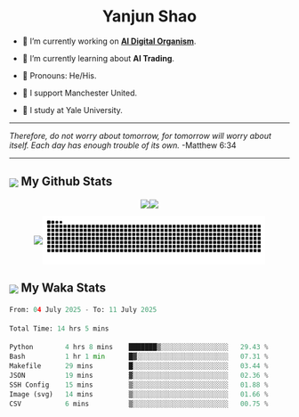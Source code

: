 

<h1 align="center">Yanjun Shao</h1>

- 🐒 I’m currently working on **[AI Digital Organism](https://github.com/genbio-ai/AIDO)**.

- 🦧 I’m currently learning about **AI Trading**.

- 🦍 Pronouns: He/His.

- 👹 I support Manchester United.

- 🐶 I study at Yale University.

---

<i> Therefore, do not worry about tomorrow, for tomorrow will worry about itself. Each day has enough trouble of its own. </i> -Matthew 6:34

---

<h2><img src="https://emojis.slackmojis.com/emojis/images/1579216111/7550/pikachu_wave.gif?1579216111" align="center" width="28" /> My Github Stats</h2>

<p align="center"><img align="center" src = "https://github-readme-stats.vercel.app/api?username=super-dainiu&show_icons=true&count_private=true&theme=tokyonight&hide=issues&line_height=30" width="400px"><img align="center" src = "https://github-readme-streak-stats.herokuapp.com/?user=super-dainiu&theme=tokyonight" width="400px"></p>

<p align="center"><img align="center" width="400px" src="https://github-readme-stats.vercel.app/api/top-langs/?username=super-dainiu&layout=compact&theme=tokyonight&hide=html,tex,jupyter%20notebook"><img align="center" width="400px" src="https://github.com/super-dainiu/super-dainiu/blob/output/github-contribution-grid-snake.svg"></p>

<h2><img src="https://emojis.slackmojis.com/emojis/images/1579216111/7550/pikachu_wave.gif?1579216111" align="center" width="28" /> My Waka Stats</h2>

<!--START_SECTION:waka-->

```python
From: 04 July 2025 - To: 11 July 2025

Total Time: 14 hrs 5 mins

Python        4 hrs 8 mins    ███████▒░░░░░░░░░░░░░░░░░   29.43 %
Bash          1 hr 1 min      █▓░░░░░░░░░░░░░░░░░░░░░░░   07.31 %
Makefile      29 mins         █░░░░░░░░░░░░░░░░░░░░░░░░   03.44 %
JSON          19 mins         ▓░░░░░░░░░░░░░░░░░░░░░░░░   02.36 %
SSH Config    15 mins         ▒░░░░░░░░░░░░░░░░░░░░░░░░   01.88 %
Image (svg)   14 mins         ▒░░░░░░░░░░░░░░░░░░░░░░░░   01.66 %
CSV           6 mins          ▒░░░░░░░░░░░░░░░░░░░░░░░░   00.75 %
```

<!--END_SECTION:waka-->
